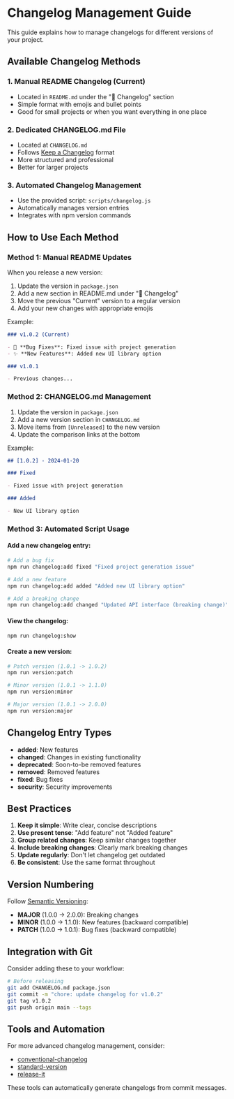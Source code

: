 # Changelog Management Guide

This guide explains how to manage changelogs for different versions of your project.

## Available Changelog Methods

### 1. Manual README Changelog (Current)

- Located in `README.md` under the "📝 Changelog" section
- Simple format with emojis and bullet points
- Good for small projects or when you want everything in one place

### 2. Dedicated CHANGELOG.md File

- Located at `CHANGELOG.md`
- Follows [Keep a Changelog](https://keepachangelog.com/) format
- More structured and professional
- Better for larger projects

### 3. Automated Changelog Management

- Use the provided script: `scripts/changelog.js`
- Automatically manages version entries
- Integrates with npm version commands

## How to Use Each Method

### Method 1: Manual README Updates

When you release a new version:

1. Update the version in `package.json`
2. Add a new section in README.md under "📝 Changelog"
3. Move the previous "Current" version to a regular version
4. Add your new changes with appropriate emojis

Example:

```markdown
### v1.0.2 (Current)

- 🐛 **Bug Fixes**: Fixed issue with project generation
- ✨ **New Features**: Added new UI library option

### v1.0.1

- Previous changes...
```

### Method 2: CHANGELOG.md Management

1. Update the version in `package.json`
2. Add a new version section in `CHANGELOG.md`
3. Move items from `[Unreleased]` to the new version
4. Update the comparison links at the bottom

Example:

```markdown
## [1.0.2] - 2024-01-20

### Fixed

- Fixed issue with project generation

### Added

- New UI library option
```

### Method 3: Automated Script Usage

#### Add a new changelog entry:

```bash
# Add a bug fix
npm run changelog:add fixed "Fixed project generation issue"

# Add a new feature
npm run changelog:add added "Added new UI library option"

# Add a breaking change
npm run changelog:add changed "Updated API interface (breaking change)"
```

#### View the changelog:

```bash
npm run changelog:show
```

#### Create a new version:

```bash
# Patch version (1.0.1 -> 1.0.2)
npm run version:patch

# Minor version (1.0.1 -> 1.1.0)
npm run version:minor

# Major version (1.0.1 -> 2.0.0)
npm run version:major
```

## Changelog Entry Types

- **added**: New features
- **changed**: Changes in existing functionality
- **deprecated**: Soon-to-be removed features
- **removed**: Removed features
- **fixed**: Bug fixes
- **security**: Security improvements

## Best Practices

1. **Keep it simple**: Write clear, concise descriptions
2. **Use present tense**: "Add feature" not "Added feature"
3. **Group related changes**: Keep similar changes together
4. **Include breaking changes**: Clearly mark breaking changes
5. **Update regularly**: Don't let changelog get outdated
6. **Be consistent**: Use the same format throughout

## Version Numbering

Follow [Semantic Versioning](https://semver.org/):

- **MAJOR** (1.0.0 -> 2.0.0): Breaking changes
- **MINOR** (1.0.0 -> 1.1.0): New features (backward compatible)
- **PATCH** (1.0.0 -> 1.0.1): Bug fixes (backward compatible)

## Integration with Git

Consider adding these to your workflow:

```bash
# Before releasing
git add CHANGELOG.md package.json
git commit -m "chore: update changelog for v1.0.2"
git tag v1.0.2
git push origin main --tags
```

## Tools and Automation

For more advanced changelog management, consider:

- [conventional-changelog](https://github.com/conventional-changelog/conventional-changelog)
- [standard-version](https://github.com/conventional-changelog/standard-version)
- [release-it](https://github.com/release-it/release-it)

These tools can automatically generate changelogs from commit messages.
